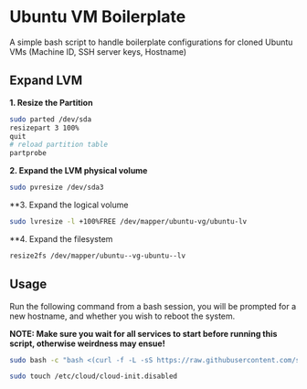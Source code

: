 # Ubuntu VM Boilerplate

A simple bash script to handle boilerplate configurations for cloned Ubuntu VMs (Machine ID, SSH server keys, Hostname)

## Expand LVM

**1. Resize the Partition**
```sh
sudo parted /dev/sda
resizepart 3 100%
quit
# reload partition table
partprobe
```
**2. Expand the LVM physical volume**
```sh
sudo pvresize /dev/sda3
```

**3. Expand the logical volume
```sh
sudo lvresize -l +100%FREE /dev/mapper/ubuntu-vg/ubuntu-lv
```

**4. Expand the filesystem
```sh
resize2fs /dev/mapper/ubuntu--vg-ubuntu--lv
```
## Usage

Run the following command from a bash session, you will be prompted for a new hostname, and whether you wish to reboot the system.

**NOTE: Make sure you wait for all services to start before running this script, otherwise weirdness may ensue!**

```sh
sudo bash -c "bash <(curl -f -L -sS https://raw.githubusercontent.com/shaunvaidyan/Ubuntu-VM/master/boilerplate/run.sh)"
```

```sh
sudo touch /etc/cloud/cloud-init.disabled
```
